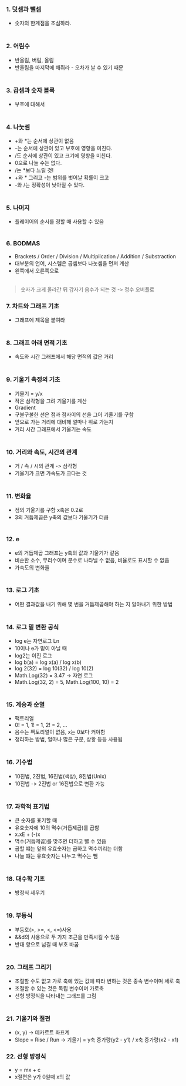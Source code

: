 ### 1. 덧셈과 뺄셈
- 숫자의 한계점을 조심하라.
<br><br>

### 2. 어림수
- 반올림, 버림, 올림
- 반올림을 마지막에 해줘라 - 오차가 날 수 있기 때문
<br><br>

### 3. 곱셈과 숫자 블록
- 부호에 대해서
<br><br>

### 4. 나눗셈
- +와 *는 순서에 상관이 없음
- -는 순서에 상관이 있고 부호에 영향을 미친다.
- /도 순서에 상관이 있고 크기에 영향을 미친다.
- 0으로 나눌 수는 없다.
- /는 *보다 느릴 것!
- +와 * 그리고 -는 범위를 벗어날 확률이 크고
- -와 /는 정확성이 낮아질 수 있다.
<br><br>

### 5. 나머지
- 플레이어의 순서를 정할 때 사용할 수 있음
<br><br>

### 6. BODMAS
- Brackets / Order / Division / Multiplication / Addition / Substraction
- 대부분의 언어, 시스템은 곱셈보다 나눗셈을 먼저 계산
- 왼쪽에서 오른쪽으로 
<br><br>
> 숫자가 크게 올라간 뒤 갑자기 음수가 되는 것 -> 정수 오버플로

### 7. 차트와 그래프 기초
- 그래프에 제목을 붙여라
<br><br>

### 8. 그래프 아래 면적 기초
- 속도와 시간 그래프에서 해당 면적의 값은 거리
<br><br>

### 9. 기울기 측정의 기초
- 기울기 = y/x
- 작은 삼각형을 그려 기울기를 계산
- Gradient
- 구불구불한 선은 점과 점사이의 선을 그어 기울기를 구함
- 앞으로 가는 거리에 대비해 얼마나 위로 가는지
- 거리 시간 그래프에서 기울기는 속도
<br><br>

### 10. 거리와 속도, 시간의 관계
- 거 / 속 / 시의 관계 -> 삼각형
- 기울기가 크면 가속도가 크다는 것
<br><br>

### 11. 변화율
- 점의 기울기를 구함 x축은 0.2로
- 3의 거듭제곱은 y축의 값보다 기울기가 더큼
<br><br>

### 12. e
- e의 거듭제곱 그래프는 y축의 값과 기울기가 같음
- 비순환 소수, 무리수이며 분수로 나타낼 수 없음, 비율로도 표시할 수 없음
- 가속도의 변화율
<br><br>

### 13. 로그 기초
- 어떤 결과값을 내기 위해 몇 번을 거듭제곱해야 하는 지 알아내기 위한 방법
<br><br>

### 14. 로그 밑 변환 공식
- log e는 자연로그 Ln
- 10이나 e가 밑이 아닐 때
- log2는 이진 로그
- log b(a) = log x(a) / log x(b)
- log 2(32) = log 10(32) / log 10(2)
- Math.Log(32) = 3.47 -> 자연 로그
- Math.Log(32, 2) = 5, Math.Log(100, 10) = 2
<br><br>

### 15. 계승과 순열
- 팩토리얼
- 0! = 1, 1! = 1, 2! = 2, ...
- 음수는 팩토리얼이 없음, x는 0보다 커야함
- 정리하는 방법, 얼마나 많은 구문, 상황 등등 사용됨
<br><br>

### 16. 기수법
- 10진법, 2진법, 16진법(색상), 8진법(Unix)
- 10진법 -> 2진법 or 16진법으로 변환 가능
<br><br>

### 17. 과학적 표기법
- 큰 숫자를 표기할 때
- 유효숫자에 10의 멱수(거듭제곱)를 곱함
- x.xE + (-)x
- 멱수(거듭제곱)를 맞추면 더하고 뺼 수 있음
- 곱할 떄는 앞의 유효숫자는 곱하고 멱수끼리는 더함
- 나눌 떄는 유효숫자는 나누고 멱수는 뺌
<br><br>

### 18. 대수학 기초
- 방정식 세우기
<br><br>

### 19. 부등식
- 부등호(>, >=, <, <=)사용
- &&d의 사용으로 두 가지 조근을 만족시킬 수 있음
- 반대 항으로 넘길 때 부호 바꿈
<br><br>

### 20. 그래프 그리기
- 조절할 수도 없고 가로 축에 있는 값에 따라 변하는 것은 종속 변수이며 세로 축
- 조절할 수 있는 것은 독립 변수이며 가로축
- 선형 방정식을 나타내는 그래프를 그림
<br><br>

### 21. 기울기와 절편
- (x, y) -> 데카르트 좌표계
- Slope = Rise / Run -> 기울기 = y축 증가량(y2 - y1) / x축 증가량(x2 - x1)

### 22. 선형 방정식
- y = mx + c
- x절편은 y가 0일때 x의 값





